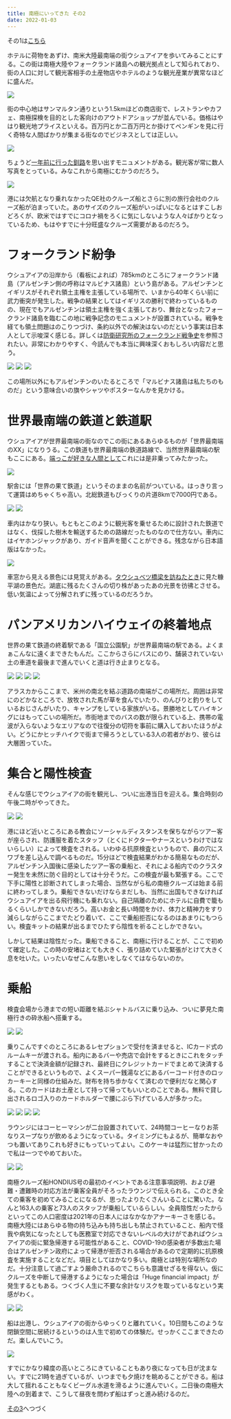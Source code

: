 ```yaml
---
title: 南極にいってきた その2
date: 2022-01-03
---
```


その1は[こちら](/post/1641087425/)

ホテルに荷物をあずけ、南米大陸最南端の街ウシュアイアを歩いてみることにする。この街は南極大陸やフォークランド諸島への観光拠点として知られており、街の人口に対して観光客相手の土産物店やホテルのような観光産業が異常なほどに盛んだ。

![](https://photos.smugmug.com/photos/i-TKPjzKD/0/bb93378d/X2/i-TKPjzKD-X2.jpg)

街の中心地はサンマルタン通りという1.5kmほどの商店街で、レストランやカフェ、南極探検を目的とした客向けのアウトドアショップが並んでいる。価格はやはり観光地プライスといえる。百万円とか二百万円とか掛けてペンギンを見に行く奇特な人間ばかりが集まる街なのでビジネスとしては正しい。

![](https://photos.smugmug.com/photos/i-xgvDmqX/0/51d4226d/X2/i-xgvDmqX-X2.jpg)

ちょうど[一年前に行った釧路](/post/1609657484/)を思い出すモニュメントがある。観光客が常に数人写真をとっている。みなこれから南極にむかうのだろう。

![](https://photos.smugmug.com/photos/i-XzR2xS7/0/4eb80af0/X2/i-XzR2xS7-X2.jpg)

港には欠航となり乗れなかったQE社のクルーズ船とさらに別の旅行会社のクルーズ船が泊まっていた。あのサイズのクルーズ船がいっぱいになるとはすこしおどろくが、欧米ではすでにコロナ禍をろくに気にしないような人々ばかりとなっているため、もはやすでに十分旺盛なクルーズ需要があるのだろう。


# フォークランド紛争

ウシュアイアの沿岸から（看板によれば）785kmのところにフォークランド諸島（アルゼンチン側の呼称はマルビナス諸島）という島がある。アルゼンチンとイギリスがそれぞれ領土主権を主張している場所で、いまから40年くらい前に武力衝突が発生した。戦争の結果としてはイギリスの勝利で終わっているものの、現在でもアルゼンチンは領土主権を強く主張しており、舞台となったフォークランド諸島を臨むこの地に戦争記念のモニュメントが設置されている。戦争を経ても領土問題はのこりつづけ、条約以外での解決はないのだという事実は日本人として示唆深く感じる。詳しくは[防衛研究所のフォークランド戦争史](http://www.nids.mod.go.jp/publication/falkland/)を参照されたい。非常にわかりやすく、今読んでも本当に興味深くおもしろい内容だと思う。

![](https://photos.smugmug.com/photos/i-4dqJncS/0/5bde4466/X2/i-4dqJncS-X2.jpg)
![](https://photos.smugmug.com/photos/i-wrqfBgT/0/375ebb0c/X2/i-wrqfBgT-X2.jpg)
![](https://photos.smugmug.com/photos/i-jLHRmN6/0/3171836a/X2/i-jLHRmN6-X2.jpg)

この場所以外にもアルゼンチンのいたるところで「マルビナス諸島は私たちのものだ」という意味合いの旗やシャツやポスターなんかを見かける。

# 世界最南端の鉄道と鉄道駅

ウシュアイアが世界最南端の街なのでこの街にあるあらゆるものが「世界最南端のXX」になりうる。この鉄道も世界最南端の鉄道路線で、当然世界最南端の駅もここにある。[端っこが好きな人間として](/post/1588744053/)これには是非乗ってみたかった。

![](https://photos.smugmug.com/photos/i-WBh8wSV/0/b889f5aa/X2/i-WBh8wSV-X2.jpg)

駅舎には「世界の果て鉄道」というそのままの名前がついている。はっきり言って運賃はめちゃくちゃ高い。北総鉄道もびっくりの片道8kmで7000円である。

![](https://photos.smugmug.com/photos/i-PB8QJsp/0/30ce286e/X2/i-PB8QJsp-X2.jpg)
![](https://photos.smugmug.com/photos/i-959wpfD/0/d7868025/X2/i-959wpfD-X2.jpg)

車内はかなり狭い。もともとこのように観光客を乗せるために設計された鉄道ではなく、伐採した樹木を輸送するための路線だったものなので仕方ない。車内にはイヤホンジャックがあり、ガイド音声を聞くことができる。残念ながら日本語版はなかった。

![](https://photos.smugmug.com/photos/i-NScdk2Q/0/ffa7916b/X2/i-NScdk2Q-X2.jpg)

車窓から見える景色には見覚えがある。[タウシュベツ橋梁を訪ねたとき](/post/1604726887/)に見た糠平湖の景色だ。湖底に残るたくさんの切り株があったあの光景を彷彿とさせる。低い気温によって分解されずに残っているのだろうか。

# パンアメリカンハイウェイの終着地点

世界の果て鉄道の終着駅である「国立公園駅」が世界最南端の駅である。よくまぁこんなに遠くまできたもんだ。ここからさらにバスにのり、舗装されていない土の車道を最後まで進んでいくと道は行き止まりとなる。

![](https://photos.smugmug.com/photos/i-rD8q7nm/0/e42b9fb0/X2/i-rD8q7nm-X2.jpg)
![](https://photos.smugmug.com/photos/i-S6FXzfg/0/64a17df8/X2/i-S6FXzfg-X2.jpg)
![](https://photos.smugmug.com/photos/i-rL3hsSj/0/0f83e4f8/X2/i-rL3hsSj-X2.jpg)
![](https://photos.smugmug.com/photos/i-vXkdfkd/0/1ee18539/X2/i-vXkdfkd-X2.jpg)

アラスカからここまで、米州の南北を結ぶ道路の南端がこの場所だ。周囲は非常にのどかなところで、放牧された馬が草を食んでいたり、のんびりと釣りをしているおじさんがいたり、キャンプをしている家族がいる。景勝地としてハイキングにはもってこいの場所だ。市街地までのバスの数が限られている上、携帯の電波が入らないようなエリアなので往復分の切符を事前に購入しておいたほうがよい。どうにかヒッチハイクで街まで帰ろうとしている3人の若者がおり、彼らは大層困っていた。

# 集合と陽性検査

そんな感じでウシュアイアの街を観光し、ついに出港当日を迎える。集合時刻の午後二時がやってきた。

![](https://photos.smugmug.com/photos/i-N7crqzd/0/19e6fcf9/X2/i-N7crqzd-X2.jpg)
![](https://photos.smugmug.com/photos/i-rwgnZNM/0/7482828e/X2/i-rwgnZNM-X2.jpg)

港にほど近いところにある教会にソーシャルディスタンスを保ちながらツアー客が座らされ、防護服を着たスタッフ（とくにドクターやナースというわけではないらしい）によって検査をされる。いわゆる抗原検査というもので、鼻の穴にスワブを差し込んで調べるものだ。15分ほどで検査結果がわかる簡易なものだが、アルゼンチン入国後に感染したツアー客の乗船と、それによる船内でのクラスター発生を未然に防ぐ目的としては十分そうだ。この検査が最も緊張する。ここで下手に陽性と診断されてしまった場合、当然ながら私の南極クルーズは始まる前に終わってしまう。乗船できないだけならまだしも、当然に出国もできなければウシュアイアを出る飛行機にも乗れない。自己隔離のためにホテルに自費で籠もるくらいしかできないだろう。高いお金と長い時間をかけ、体力と精神力をすり減らしながらここまでたどり着いて、ここで乗船拒否になるのはあまりにもつらい。検査キットの結果が出るまでひたすら陰性を祈ることしかできない。

しかして結果は陰性だった。乗船できること、南極に行けることが、ここで初めて確定した。この時の安堵はとても大きく、張り詰めていた緊張がとけて大きく息を吐いた。いったいなぜこんな思いをしなくてはならないのか。

# 乗船

検査会場から港までの短い距離を結ぶシャトルバスに乗り込み、ついに夢見た南極行きの砕氷船へ搭乗する。

![](https://photos.smugmug.com/photos/i-jGKrWhw/0/f1bde2b2/X2/i-jGKrWhw-X2.jpg)
![](https://photos.smugmug.com/photos/i-jG4rhhd/0/82100d98/X2/i-jG4rhhd-X2.jpg)

乗りこんですぐのところにあるレセプションで受付を済ませると、ICカード式のルームキーが渡される。船内にあるバーや売店で会計をするときにこれをタッチすることで決済金額が記録され、最終日にクレジットカードでまとめて決済することができるというもので、よくスーパー銭湯などにあるバーコード付きのロッカーキーと同様の仕組みだ。財布を持ち歩かなくて済むので便利だなと関心する。このカードはお土産として持って帰ってもいいとのことである。無料で貸し出されるロゴ入りのカードホルダーで腰にぶら下げている人が多かった。

![](https://photos.smugmug.com/photos/i-WKFdtmJ/0/21b1d0f7/X2/i-WKFdtmJ-X2.jpg)
![](https://photos.smugmug.com/photos/i-bd9pC22/0/8c2e96d9/X2/i-bd9pC22-X2.jpg)
![](https://photos.smugmug.com/photos/i-Pxrwg2c/0/20220aac/X2/i-Pxrwg2c-X2.jpg)
![](https://photos.smugmug.com/photos/i-THqDRmW/0/767efdf8/X2/i-THqDRmW-X2.jpg)

ラウンジにはコーヒーマシンが二台設置されていて、24時間コーヒーなりお茶なりスープなりが飲めるようになっている。タイミングにもよるが、簡単なおやつも置いてありこれも好きにもっていってよい。このケーキは猛烈に甘かったので私は一つでやめておいた。

![](https://photos.smugmug.com/photos/i-Q3CkD4X/0/d3a64796/X2/i-Q3CkD4X-X2.jpg)
![](https://photos.smugmug.com/photos/i-X2xwPTx/0/55f2b90f/X2/i-X2xwPTx-X2.jpg)

南極クルーズ船HONDIUS号の最初のイベントである注意事項説明、および避難・遭難時の対応方法が乗客全員がそろったラウンジで伝えられる。このとき全ての乗客を初めてみることになるが、思ったよりたくさんいることに驚いた。なんと163人の乗客と73人のスタッフが乗船しているらしい。全員陰性だったからといってこの人口密度は2021年の日本人にはなかなかアナーキーさを感じる。南極大陸にはあらゆる物の持ち込みも持ち出しも禁止されていること、船内で怪我や病気になったとしても医務室で対応できないレベルの大けがであればウシュアイアの街に緊急帰港する可能性があること、COVID-19の感染者が多数出た場合はアルゼンチン政府によって帰港が拒否される場合があるので定期的に抗原検査を実施することなどだ。項目としてはかなり多い。南極とは特別な場所なのだ。十分注意して過ごすよう厳命されるのでこちらも意識せざるを得ない。仮にクルーズを中断して帰港するようになった場合は「Huge financial impact」が発生するともある。つくづく人生に不要な余計なリスクを取っているなという実感がわく。

![](https://photos.smugmug.com/photos/i-GTnxF6z/0/db4c0b69/X2/i-GTnxF6z-X2.jpg)
![](https://photos.smugmug.com/photos/i-wBSfbFQ/0/2d40661d/X2/i-wBSfbFQ-X2.jpg)

船は出港し、ウシュアイアの街からゆっくりと離れていく。10日間もこのような閉鎖空間に居続けるというのは人生で初めての体験だ。せっかくここまできたのだ。楽しんでいこう。

![](https://photos.smugmug.com/photos/i-WGPxQXD/0/498ae536/X2/i-WGPxQXD-X2.jpg)

すでにかなり緯度の高いところにきていることもあり夜になっても日が沈まない。すでに21時を過ぎているが、いつまでも夕焼けを眺めることができる。船は大して揺れることもなくビーグル水道を滑るように進んでいく。二日後の南極大陸への到着まで、こうして昼夜を問わず船はずっと進み続けるのだ。

[その3](/post/1641179158/)へつづく
